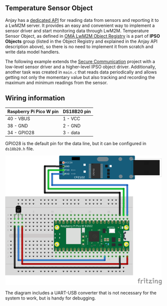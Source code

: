 ## Temperature Sensor Object

Anjay has a [dedicated API](https://avsystem.github.io/Anjay-doc/AdvancedTopics/AT-IpsoObjects.html) for reading data from sensors and reporting it to a LwM2M server. It provides an easy and convenient way to implement a sensor driver and start monitoring data through LwM2M. Temperature Sensor Object, as defined in [OMA LwM2M Object Registry](https://technical.openmobilealliance.org/OMNA/LwM2M/LwM2MRegistry.html) is a part of **IPSO Objects** group (listed in the Object Registry and explained in the Anjay API description above), so there is no need to implement it from scratch and write data model handlers.

The following example extends the [Secure Communication](../secure_communication) project with a low-level sensor driver and a higher-level IPSO object driver. Additionally, another task was created in `main.c` that reads data periodically and allows getting not only the momentary value but also tracking and recording the maximum and minimum readings from the sensor.

## Wiring information
| Raspberry Pi Pico W pin | DS18B20 pin |  
|---|---|
| 40 - VBUS | 1 - VCC |
| 38 - GND | 2 - GND |
| 34 - GPIO28 | 3 - data |

GPIO28 is the default pin for the data line, but it can be configured in `ds18b20.h` file.

![Wiring diagram](Pico_DS18B20.png "Wiring Diagram for Raspberry Pi Pico W and DS18B20 thermometer.")

The diagram includes a UART-USB converter that is not necessary for the system to work, but is handy for debugging.

